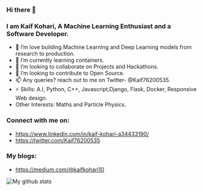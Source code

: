 ### Hi there 👋 
### I am Kaif Kohari, A Machine Learning Enthusiast and a Software Developer.

* 🔭 I’m love building Machine Learning and Deep Learning models from research to production.
* 🌱 I’m currently learning containers.
* 👯 I’m looking to collaborate on Projects and Hackathons.
* 🤔 I’m looking to contribute to Open Source.
* 📫 Any queries? reach out to me on Twitter- @Kaif76200535.
* ⚡ Skills: A.I, Python, C++, Javascript,Django, Flask, Docker, Responsive Web design.
* Other Interests: Maths and Particle Physics.

### Connect with me on:
* https://www.linkedin.com/in/kaif-kohari-a34433190/
* https://twitter.com/Kaif76200535

### My blogs:
* https://medium.com/@kaifkohari10



![My github stats](https://github-readme-stats.vercel.app/api?username=Kaif10)

